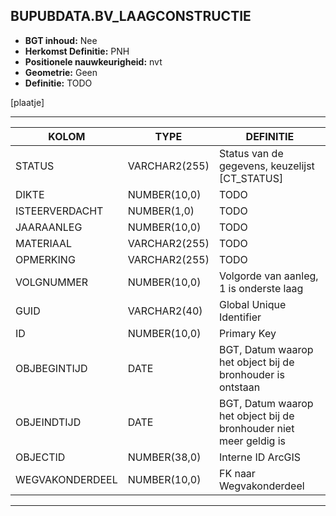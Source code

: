 ﻿## BUPUBDATA.BV_LAAGCONSTRUCTIE


* __BGT inhoud:__ Nee
* __Herkomst Definitie:__ PNH
* __Positionele nauwkeurigheid:__ nvt
* __Geometrie:__ Geen
* __Definitie:__ TODO

[plaatje]

***

|KOLOM                               |TYPE              |DEFINITIE|
|------                              |----              |-----    |
|STATUS                              |VARCHAR2(255)     |Status van de gegevens, keuzelijst [CT_STATUS]|
|DIKTE                                |NUMBER(10,0)    |TODO|
|ISTEERVERDACHT                        |NUMBER(1,0)    |TODO|
|JAARAANLEG                            |NUMBER(10,0)    |TODO|
|MATERIAAL                            |VARCHAR2(255)     |TODO|
|OPMERKING                            |VARCHAR2(255)     |TODO|
|VOLGNUMMER                            |NUMBER(10,0)    |Volgorde van aanleg, 1 is onderste laag|
|GUID                                |VARCHAR2(40)      |Global Unique Identifier|
|ID                                  |NUMBER(10,0)      |Primary Key|
|OBJBEGINTIJD                        |DATE              |BGT, Datum waarop het object bij de bronhouder is ontstaan|
|OBJEINDTIJD                         |DATE              |BGT, Datum waarop het object bij de bronhouder niet meer geldig is|
|OBJECTID                            |NUMBER(38,0)   |Interne ID ArcGIS|
|WEGVAKONDERDEEL                    |NUMBER(10,0)     |FK naar Wegvakonderdeel|


***


